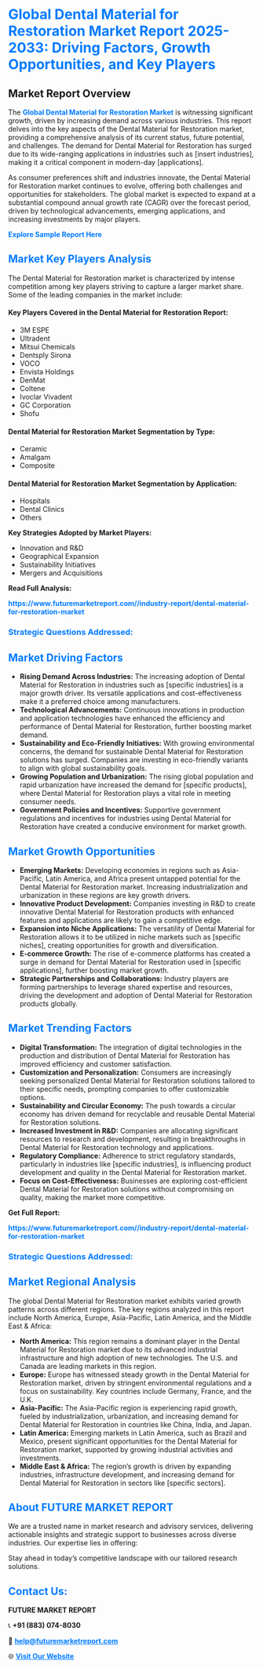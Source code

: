 <h1 style="color: #007BFF;">Global Dental Material for Restoration Market Report 2025-2033: Driving Factors, Growth Opportunities, and Key Players</h1>

<section id="overview">
<h2>Market Report Overview</h2>
<p>The <a href="https://www.futuremarketreport.com//industry-report/dental-material-for-restoration-market" style="color: #007BFF; text-decoration: none;"><strong>Global Dental Material for Restoration Market</strong></a> is witnessing significant growth, driven by increasing demand across various industries. This report delves into the key aspects of the Dental Material for Restoration market, providing a comprehensive analysis of its current status, future potential, and challenges. The demand for Dental Material for Restoration has surged due to its wide-ranging applications in industries such as [insert industries], making it a critical component in modern-day [applications].</p>
<p>As consumer preferences shift and industries innovate, the Dental Material for Restoration market continues to evolve, offering both challenges and opportunities for stakeholders. The global market is expected to expand at a substantial compound annual growth rate (CAGR) over the forecast period, driven by technological advancements, emerging applications, and increasing investments by major players.</p>
</section>

<section id="overview">
<p><a href="https://www.futuremarketreport.com//request-sample/reportId=78005" style="color: #007BFF; text-decoration: none;"><strong>Explore Sample Report Here</strong></a></p>
</section>

<section id="key-players">
<h2 style="color: #007BFF;">Market Key Players Analysis</h2>
<p>The Dental Material for Restoration market is characterized by intense competition among key players striving to capture a larger market share. Some of the leading companies in the market include:</p>
<h4>Key Players Covered in the Dental Material for Restoration Report:</h4>
<ul><li>3M ESPE</li><li>Ultradent</li><li>Mitsui Chemicals</li><li>Dentsply Sirona</li><li>VOCO</li><li>Envista Holdings</li><li>DenMat</li><li>Coltene</li><li>Ivoclar Vivadent</li><li>GC Corporation</li><li>Shofu</li></ul>
<h4>Dental Material for Restoration Market Segmentation by Type:</h4>
<ul><li>Ceramic</li><li>Amalgam</li><li>Composite</li></ul>

<h4>Dental Material for Restoration Market Segmentation by Application:</h4>
<ul><li>Hospitals</li><li>Dental Clinics</li><li>Others</li></ul>
<p><strong>Key Strategies Adopted by Market Players:</strong></p>
<ul>
<li>Innovation and R&D</li>
<li>Geographical Expansion</li>
<li>Sustainability Initiatives</li>
<li>Mergers and Acquisitions</li>
</ul>
</section>

<section>
<p><strong>Read Full Analysis: </strong></p><a href="https://www.futuremarketreport.com//industry-report/dental-material-for-restoration-market" style="color: #007BFF; text-decoration: none;"><strong>https://www.futuremarketreport.com//industry-report/dental-material-for-restoration-market</strong></a>
<h3 style="color: #007BFF;">Strategic Questions Addressed:</h3>
</section>

<section id="driving-factors">
<h2 style="color: #007BFF;">Market Driving Factors</h2>
<ul>
<li><strong>Rising Demand Across Industries:</strong> The increasing adoption of Dental Material for Restoration in industries such as [specific industries] is a major growth driver. Its versatile applications and cost-effectiveness make it a preferred choice among manufacturers.</li>
<li><strong>Technological Advancements:</strong> Continuous innovations in production and application technologies have enhanced the efficiency and performance of Dental Material for Restoration, further boosting market demand.</li>
<li><strong>Sustainability and Eco-Friendly Initiatives:</strong> With growing environmental concerns, the demand for sustainable Dental Material for Restoration solutions has surged. Companies are investing in eco-friendly variants to align with global sustainability goals.</li>
<li><strong>Growing Population and Urbanization:</strong> The rising global population and rapid urbanization have increased the demand for [specific products], where Dental Material for Restoration plays a vital role in meeting consumer needs.</li>
<li><strong>Government Policies and Incentives:</strong> Supportive government regulations and incentives for industries using Dental Material for Restoration have created a conducive environment for market growth.</li>
</ul>
</section>

<section id="growth-opportunities">
<h2 style="color: #007BFF;">Market Growth Opportunities</h2>
<ul>
<li><strong>Emerging Markets:</strong> Developing economies in regions such as Asia-Pacific, Latin America, and Africa present untapped potential for the Dental Material for Restoration market. Increasing industrialization and urbanization in these regions are key growth drivers.</li>
<li><strong>Innovative Product Development:</strong> Companies investing in R&D to create innovative Dental Material for Restoration products with enhanced features and applications are likely to gain a competitive edge.</li>
<li><strong>Expansion into Niche Applications:</strong> The versatility of Dental Material for Restoration allows it to be utilized in niche markets such as [specific niches], creating opportunities for growth and diversification.</li>
<li><strong>E-commerce Growth:</strong> The rise of e-commerce platforms has created a surge in demand for Dental Material for Restoration used in [specific applications], further boosting market growth.</li>
<li><strong>Strategic Partnerships and Collaborations:</strong> Industry players are forming partnerships to leverage shared expertise and resources, driving the development and adoption of Dental Material for Restoration products globally.</li>
</ul>
</section>

<section id="trending-factors">
<h2 style="color: #007BFF;">Market Trending Factors</h2>
<ul>
<li><strong>Digital Transformation:</strong> The integration of digital technologies in the production and distribution of Dental Material for Restoration has improved efficiency and customer satisfaction.</li>
<li><strong>Customization and Personalization:</strong> Consumers are increasingly seeking personalized Dental Material for Restoration solutions tailored to their specific needs, prompting companies to offer customizable options.</li>
<li><strong>Sustainability and Circular Economy:</strong> The push towards a circular economy has driven demand for recyclable and reusable Dental Material for Restoration solutions.</li>
<li><strong>Increased Investment in R&D:</strong> Companies are allocating significant resources to research and development, resulting in breakthroughs in Dental Material for Restoration technology and applications.</li>
<li><strong>Regulatory Compliance:</strong> Adherence to strict regulatory standards, particularly in industries like [specific industries], is influencing product development and quality in the Dental Material for Restoration market.</li>
<li><strong>Focus on Cost-Effectiveness:</strong> Businesses are exploring cost-efficient Dental Material for Restoration solutions without compromising on quality, making the market more competitive.</li>
</ul>
</section>

<section>
<p><strong>Get Full Report: </strong></p><a href="https://www.futuremarketreport.com//industry-report/dental-material-for-restoration-market" style="color: #007BFF; text-decoration: none;"><strong>https://www.futuremarketreport.com//industry-report/dental-material-for-restoration-market</strong></a>
<h3 style="color: #007BFF;">Strategic Questions Addressed:</h3>
</section>


<section id="regional-analysis">
<h2 style="color: #007BFF;">Market Regional Analysis</h2>
<p>The global Dental Material for Restoration market exhibits varied growth patterns across different regions. The key regions analyzed in this report include North America, Europe, Asia-Pacific, Latin America, and the Middle East & Africa:</p>
<ul>
<li><strong>North America:</strong> This region remains a dominant player in the Dental Material for Restoration market due to its advanced industrial infrastructure and high adoption of new technologies. The U.S. and Canada are leading markets in this region.</li>
<li><strong>Europe:</strong> Europe has witnessed steady growth in the Dental Material for Restoration market, driven by stringent environmental regulations and a focus on sustainability. Key countries include Germany, France, and the U.K.</li>
<li><strong>Asia-Pacific:</strong> The Asia-Pacific region is experiencing rapid growth, fueled by industrialization, urbanization, and increasing demand for Dental Material for Restoration in countries like China, India, and Japan.</li>
<li><strong>Latin America:</strong> Emerging markets in Latin America, such as Brazil and Mexico, present significant opportunities for the Dental Material for Restoration market, supported by growing industrial activities and investments.</li>
<li><strong>Middle East & Africa:</strong> The region’s growth is driven by expanding industries, infrastructure development, and increasing demand for Dental Material for Restoration in sectors like [specific sectors].</li>
</ul>
</section>

<footer>
<h2 style="color: #007BFF;">About FUTURE MARKET REPORT</h2>
<p>We are a trusted name in market research and advisory services, delivering actionable insights and strategic support to businesses across diverse industries. Our expertise lies in offering:</p>

<p>Stay ahead in today’s competitive landscape with our tailored research solutions.</p>

<h2 style="color: #007BFF;">Contact Us:</h2>
<p><strong>FUTURE MARKET REPORT</strong></p>
<p>📞 <strong>+91 (883) 074-8030</strong></p>
<p>📧 <strong><a href="mailto:help@futuremarketreport.com" style="color: #007BFF;">help@futuremarketreport.com</a></strong></p>
<p>🌐 <strong><a href="https://www.futuremarketreport.com/" style="color: #007BFF;">Visit Our Website</a></strong></p>
</footer>